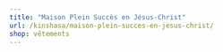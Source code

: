 ```yaml
---
title: "Maison Plein Succès en Jésus-Christ"
url: /kinshasa/maison-plein-succes-en-jesus-christ/
shop: vêtements
---
```

